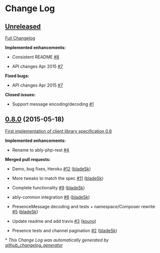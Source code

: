 # Change Log

## [Unreleased](https://github.com/ably/ably-php/tree/HEAD)

[Full Changelog](https://github.com/ably/ably-php/compare/0.8.0...HEAD)

**Implemented enhancements:**

- Consistent README [\#8](https://github.com/ably/ably-php/issues/8)

- API changes Apr 2015 [\#7](https://github.com/ably/ably-php/issues/7)

**Fixed bugs:**

- API changes Apr 2015 [\#7](https://github.com/ably/ably-php/issues/7)

**Closed issues:**

- Support message encoding/decoding [\#1](https://github.com/ably/ably-php/issues/1)

## [0.8.0](https://github.com/ably/ably-php/tree/0.8.0) (2015-05-18)

[First implementation of client library specification 0.8](http://docs.ably.io/client-lib-development-guide/features/)

**Implemented enhancements:**

- Rename to ably-php-rest [\#4](https://github.com/ably/ably-php/issues/4)

**Merged pull requests:**

- Demo, bug fixes, Heroku [\#12](https://github.com/ably/ably-php/pull/12) ([bladeSk](https://github.com/bladeSk))

- More tweaks to match the spec [\#11](https://github.com/ably/ably-php/pull/11) ([bladeSk](https://github.com/bladeSk))

- Complete functionality [\#9](https://github.com/ably/ably-php/pull/9) ([bladeSk](https://github.com/bladeSk))

- ably-common integration [\#6](https://github.com/ably/ably-php/pull/6) ([bladeSk](https://github.com/bladeSk))

- PresenceMessage decoding and tests + namespace/Composer rewrite [\#5](https://github.com/ably/ably-php/pull/5) ([bladeSk](https://github.com/bladeSk))

- Update readme and add travis [\#3](https://github.com/ably/ably-php/pull/3) ([kouno](https://github.com/kouno))

- Presence tests and channel pagination [\#2](https://github.com/ably/ably-php/pull/2) ([bladeSk](https://github.com/bladeSk))



\* *This Change Log was automatically generated by [github_changelog_generator](https://github.com/skywinder/Github-Changelog-Generator)*
